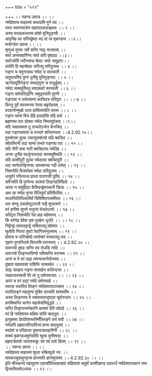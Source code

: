 +++
title = "०९२"

+++
।। स्कन्द उवाच ।। ।।  
नर्मदेशस्य माहात्म्यं कथयामि मुने तव ।।  
यस्य स्मरणमात्रेण महापातकसङ्क्षयः ।। १ ।।  
अस्य वाराहकल्पस्य प्रवेशे मुनिपुङ्गवैः ।।  
आपृच्छि का सरिच्छ्रेष्ठा वद तां त्वं मृकण्डज ।।२।।  
मार्कण्डेय उवाच ।। ।।  
शृणुध्वं मुनयः सर्वे सन्ति नद्यः परःशतम् ।।  
सर्वा अप्यघहारिण्यः सर्वा अपि वृषप्रदाः ।।३।।  
सर्वाभ्योपि नदीभ्यश्च श्रेष्ठाः सर्वाः समुद्रगाः।।  
ततोपि हि महाश्रेष्ठाः सरित्सु सरिदुत्तमाः ।। ४ ।।  
गङ्गा च यमुनाचाथ नर्मदा च सरस्वती ।।  
चतुष्टयमिदं पुण्यं धुनीषु मुनिपुङ्गवाः ।। ५ ।।  
ऋग्वेदमूर्तिर्गङ्गा स्याद्यमुना च यजुर्ध्रुवम् ।।  
नर्मदा साममूर्तिस्तु स्यादथर्वा सरस्वती ।। ६ ।।  
गङ्गा सर्वसरिद्योनिः समुद्रस्यापि पूरणी ।।  
गङ्गाया न लभेत्साम्यं काचिदत्र सरिद्वरा ।। ।। ७ ।।  
किन्तु पूर्वं तपस्तप्त्वा रेवया बह्वनेहसम् ।।  
वरदानोन्मुखो धाता प्रार्थितश्चेति सत्तम ।। ८ ।।  
गङ्गा साम्यं विधे देहि प्रसन्नोसि यदि प्रभो ।।  
ब्रह्मणाथ ततः प्रोक्ता नर्मदा स्मितपूर्वकम् ।।९।।  
यदि त्र्यक्षसमत्वं तु लभ्यतेऽन्येन केनचित् ।।  
तदा गङ्गासमत्वं च लभ्यते सरितान्यया ।।4.2.92.१०।।  
पुरुषोत्तम तुल्यः स्यात्पुरुषोन्यो यदि क्वचित ।।  
स्रोतस्विनी तदा साम्यं लभते गङ्गया परा ।। ११ ।।  
यदि गौरी समा नारी क्वचिदन्या भवेदिह ।।  
अन्या धुनीह स्वर्धुन्यास्तदा साम्यमुपैष्यति ।। १२ ।।  
यदि काशीपुरी तुल्या भवेदस्या क्वचित्पुरी ।।  
तदा स्वर्गतरङ्गिण्याः साम्यमन्या नदी लभेत् ।। १३ ।।  
निशम्येति विधेर्वाक्यं नर्मदा सरिदुत्तमा ।।  
धातुर्वरं परित्यज्य प्राप्ता वाराणसीं पुरीम् ।। १४ ।।  
सर्वेभ्योपि हि पुण्येभ्यः काश्यां लिङ्गप्रतिष्ठितेः ।।  
अपरा न समुद्दिष्टा कैश्चिच्छ्रेयस्करी क्रिया ।। १५ ।।  
अथ सा नर्मदा पुण्या विधिपूर्वां प्रतिष्ठितिम् ।।  
व्यधात्पिलिपिलातीर्थे त्रिविषिष्टपसमीपतः ।। १६ ।।  
ततः शम्भुः प्रसन्नोभूऽत्तस्यै नद्यै शुभात्मने ।।  
वरं वृणीष्व सुभगे यत्तुभ्यं रोचतेऽनघे ।। १७ ।।  
सरिद्वरा निशम्येति रेवा प्राह महेश्वरम् ।।  
किं वरेणेह देवेश भृशं तुच्छेन धूर्जटे ।। ।। १८ ।।  
निर्द्वन्द्वा त्वत्पदद्वन्द्वे भक्तिरस्तु महेश्वर ।।  
श्रुत्वेति नितरां तुष्टो रेवागिरमनुत्तमाम् ।। १९ ।।  
प्रोवाच च सरिच्छेष्ठे त्वयोक्तं यत्तथास्तु तत् ।।  
गृहाण पुण्यनिलये वितरामि वरान्तरम् ।। 4.2.92.२० ।।  
यावन्त्यो दृषदः सन्ति तव रोधसि नर्मदे ।।  
तावन्त्यो लिङ्गरूपिण्यो भविष्यन्ति वरान्मम ।। २१ ।।  
अन्यं च ते वरं दद्या तमप्याकर्णयोत्तमम् ।।  
दुष्प्रापं यज्ञतपसां राशिभिः परमार्थतः ।। २२ ।।  
सद्यः पापहरा गङ्गा सप्ताहेन कलिन्दजा ।।  
त्र्यहात्सरस्वती रेवे त्वं तु दर्शनमात्रतः ।। ।। २३ ।।  
अपरं च वरं दद्यां नर्मदे दर्शनाघहे ।।  
भवत्या स्थापितं लिङ्गं नर्मदेश्वरसञ्जकम् ।। २४ ।।  
यत्तल्लिङ्गं महापुण्यं मुक्तिं दास्यति शाश्वतीम ।।  
अस्य लिङ्गस्य ये भक्तास्तान्दृष्ट्वा सूर्यनन्दनः ।। २५ ।।  
प्रणमिष्यन्ति यत्नेन महाश्रेयोभिवृद्धये ।।  
सन्ति लिङ्गान्यनेकानि काश्यां देवि पदेपदे ।। २६ ।।  
परं हि नर्मदेशस्य महिमा कोपि चाद्भुतः ।।  
इत्युक्त्वा देवदेवेशस्तस्मिँल्लिङ्गे लयं ययौ ।। २७ ।।  
नर्मदापि प्रहृष्टासीत्पावित्र्यं प्राप्य चाद्भुतम् ।।  
स्वदेशं च परिप्राप्ता दृष्टमात्राघहारिणी ।। २८ ।।  
वाक्यं मृकण्डजमुनेस्तेपि श्रुत्वा मुनीश्वराः ।।  
प्रहृष्टचेतसो जाताश्चक्रुः स्वं स्वं ततो हितम् ।। २९ ।।  
।। स्कन्द उवाच ।। ।।  
नर्मदेशस्य माहात्म्यं श्रुत्वा भक्तियुतो नरः ।।  
पापकञ्चुकमुत्सृज्य प्राप्स्यति ज्ञानमुत्तमम् ।। 4.2.92.३० ।। ।।  
इति श्रीस्कान्दे महापुराण एकाशीतिसाहस्र्यां संहितायां चतुर्थे काशीखण्ड उत्तरार्धे नर्मदेश्वराख्यानं नाम द्विनवतितमोऽध्यायः ।। ९२ ।।